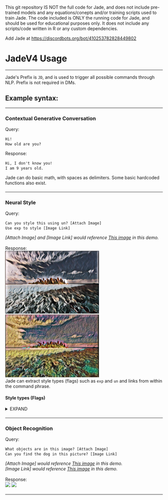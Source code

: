 This git repository IS NOT the full code for Jade, and does not include pre-trained models and any equations/conepts and/or training scripts used to train 
Jade. The code included is ONLY the running code for Jade, and should be used for educational purposes only. It does not include any scripts/code written in R or any custom dependencies.

Add Jade at https://discordbots.org/bot/410253782828449802

# JadeV4 Usage
--------
Jade's Prefix is `JD`, and is used to trigger all possible commands through NLP.
Prefix is not required in DMs.

## Example syntax:
--------

### Contextual Generative Conversation
Query:
```
Hi!
How old are you?
```
Response:
```
Hi, I don't know you!
I am 9 years old.
```
Jade can do basic math, with spaces as delimiters. Some basic hardcoded functions also exist.

####
--------

### Neural Style
Query:
```
Can you style this using un? [Attach Image]
Use exp to style [Image Link]
```
*[Attach Image] and [Image Link] would reference [This image](https://github.com/JEF1056/JadeAI/blob/master/EXAMPLE/style_ex.jpg) in this demo.*
<br>
<br>
Response:
<br>
<img src = 'EXAMPLE/un_ex.jpg' height = '200px'></a>
<img src = 'EXAMPLE/exp_ex.jpg' height = '200px'></a>
<br>
Jade can extract style types (flags) such as `exp` and `un` and links from within the command phrase.

#### Style types (Flags)
<details><summary>EXPAND</summary>
<p>
  
Listed below are flags, in the format `FLAG ||| NAME OF STYLE IMAGE`. Left images are the original, Right images are styled by Jade.
<br>
<br>
```un ||| Udnie ```
<br>
<img src = 'EXAMPLE/style_ex.jpg' height = '200px'></a>
<img src = 'EXAMPLE/un_ex.jpg' height = '200px'></a>
<br>
```dk ||| Dark Paint```
<br>
<img src = 'EXAMPLE/style_ex.jpg' height = '200px'></a>
<img src = 'EXAMPLE/dk_ex.jpg' height = '200px'></a>
<br>
```en ||| Enviornment```
<br>
<img src = 'EXAMPLE/style_ex.jpg' height = '200px'></a>
<img src = 'EXAMPLE/env_ex.jpg' height = '200px'></a>
<br>
```rd||| Red```
<br>
<img src = 'EXAMPLE/style_ex.jpg' height = '200px'></a>
<img src = 'EXAMPLE/rd_ex.jpg' height = '200px'></a>
<br>
```lm ||| La Muse```
<br>
<img src = 'EXAMPLE/style_ex.jpg' height = '200px'></a>
<img src = 'EXAMPLE/lm_ex.jpg' height = '200px'></a>
<br>
```rp ||| Rainbow Princess```
<br>
<img src = 'EXAMPLE/style_ex.jpg' height = '200px'></a>
<img src = 'EXAMPLE/rp_ex.jpg' height = '200px'></a>
<br>
```sc ||| The Scream```
<br>
<img src = 'EXAMPLE/style_ex.jpg' height = '200px'></a>
<img src = 'EXAMPLE/sc_ex.jpg' height = '200px'></a>
<br>
```wr ||| Wreck (George Washington)```
<br>
<img src = 'EXAMPLE/style_ex.jpg' height = '200px'></a>
<img src = 'EXAMPLE/wr_ex.jpg' height = '200px'></a>
<br>
```wv ||| Wave```
<br>
<img src = 'EXAMPLE/style_ex.jpg' height = '200px'></a>
<img src = 'EXAMPLE/wv_ex.jpg' height = '200px'></a>
<br>
```exp ||| Experimental```
```WARNING: Most models in this folder are really... uh... weird```
<br>
<img src = 'EXAMPLE/style_ex.jpg' height = '200px'></a>
<img src = 'EXAMPLE/exp_ex.jpg' height = '200px'></a>
<br>

</p>
</details>

####
--------

### Object Recognition
Query:
```
What objects are in this image? [Attach Image]
Can you find the dog in this picture? [Image Link]
```
*[Attach Image] would reference [This image](https://github.com/JEF1056/JadeAI/blob/master/EXAMPLE/obj_ex_d.jpg) in this demo.*
<br>
*[Image Link] would reference [This image](https://github.com/JEF1056/JadeAI/blob/master/EXAMPLE/obj_ex_fd.jpg) in this demo.*
<br>
<br>
Response:
<br>
<img src = 'EXAMPLE/d_ex.jpg' height = '200px'></a>
<img src = 'EXAMPLE/fd_ex.jpg' height = '200px'></a>
<br>

####
--------
